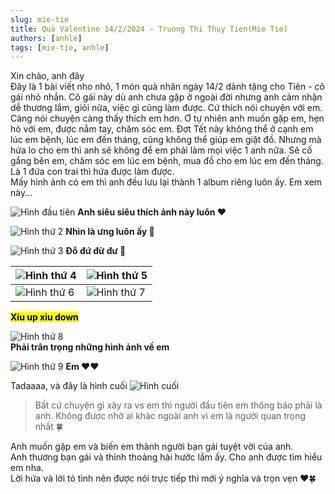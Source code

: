 ```yaml
---
slug: mie-tie
title: Quà Valentine 14/2/2024 - Truong Thi Thuy Tien(Mie Tie)
authors: [anhle]
tags: [mie-tie, anhle]
---
```


Xin chào, anh đây  
Đây là 1 bài viết nho nhỏ, 1 món quà nhân ngày 14/2 dành tặng cho Tiên - cô gái nhỏ nhắn.
Cô gái này dù anh chưa gặp ở ngoài đời nhưng anh cảm nhận dễ thương lắm, giỏi nữa, việc gì cũng làm được.
Cứ thích nói chuyện với em.
Càng nói chuyện càng thấy thích em hơn.
Ơ tự nhiên anh muốn gặp em, hẹn hò với em, được nắm tay, chăm sóc em.
Đợt Tết này không thể ở cạnh em lúc em bệnh, lúc em đến tháng, cũng không thể giúp em giặt đồ. Nhưng mà hứa lo cho em thì anh sẽ không để em phải làm mọi việc 1 anh nữa. Sẽ cố gắng bên em, chăm sóc em lúc em bệnh, mua đồ cho em lúc em đến tháng.  
Là 1 đứa con trai thì hứa được làm được.  
Mấy hình ảnh có em thì anh đều lưu lại thành 1 album riêng luôn ấy. Em xem này...

![Hình đầu tiên](./IMG_2743.JPG "Hình đầu tiên")
**Anh siêu siêu thích ảnh này luôn :heart:**

![Hình thứ 2](./IMG_2793.JPG "Hình thứ 2")
**Nhìn là ưng luôn ấy :rose:**

![Hình thứ 3](./IMG_2816.JPG "Hình thứ 3")
**Đổ đứ đừ đư :rose:**

| ![Hình thứ 4](./IMG_2869.JPG "Hình thứ 4")      | ![Hình thứ 5](./IMG_2890.JPG "Hình thứ 5") |
| ----------- | ----------- |
| ![Hình thứ 6](./IMG_2886.JPG "Hình thứ 6")      | ![Hình thứ 7](./IMG_2887.JPG "Hình thứ 7") |
**<mark>Xỉu up xỉu down</mark>**

![Hình thứ 8](./IMG_2888.JPG "Hình thứ 8")  
**Phải trân trọng những hình ảnh về em**

![Hình thứ 9](./IMG_2980.JPG "Hình thứ 9")
**Em :heart::heart:**

Tadaaaa, và đây là hình cuối
![Hình cuối](./IMG_2905.PNG "Hình cuối")

> Bất cứ chuyện gì xảy ra vs em thì người đầu tiên em thông báo phải là anh.
Không được nhờ ai khác ngoài anh vì em là người quan trọng nhất :four_leaf_clover:

Anh muốn gặp em và biến em thành người bạn gái tuyệt vời của anh.  
Anh thương bạn gái và thỉnh thoảng hài hước lắm ấy. Cho anh được tìm hiểu em nha.  
Lời hứa và lời tỏ tình nên được nói trực tiếp thì mới ý nghĩa và trọn vẹn :heart::four_leaf_clover: